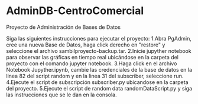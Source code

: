 # AdminDB-CentroComercial
Proyecto de Administración de Bases de Datos

Siga las siguientes instrucciones para ejecutar el proyecto:
 1.Abra PgAdmin, cree una nueva Base de Datos, haga click derecho en "restore" y seleccione el archivo sambilproyecto-backup.tar.
 2.Inicie jupyther notebook para observar las gráficas en tiempo real ubicándose en la carpeta del proyecto con el comando jupyter notebook.
 3.Haga click en el archivo Notebook Jupyther.ipynb, cambie las credenciales de la base de datos en la linea 82 del script random
 y en la linea 31 del subscriber, seleccione run.
 4.Ejecute el script de subscripción subscriber.py ubicandose en la carpeta del proyecto.
 5.Ejecute el script de random data randomDataScript.py y siga las instrucciones que se le dan en la consola.
 
